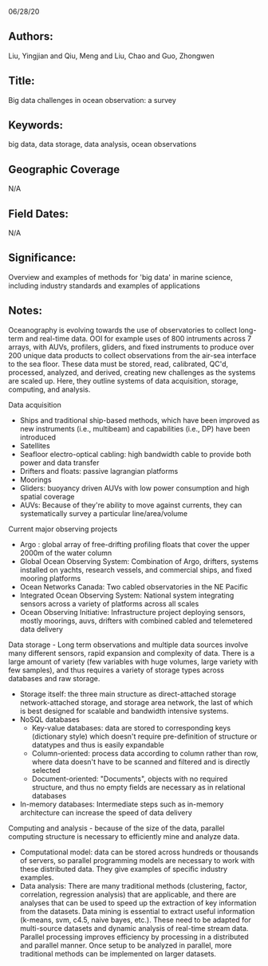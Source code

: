 06/28/20
## Authors:
Liu, Yingjian and Qiu, Meng and Liu, Chao and Guo, Zhongwen
## Title:
Big data challenges in ocean observation: a survey
## Keywords:
big data, data storage, data analysis, ocean observations
## Geographic Coverage
N/A
## Field Dates:
N/A
## Significance:
Overview and examples of methods for 'big data' in marine science, including industry standards and examples of applications

## Notes:
Oceanography is evolving towards the use of observatories to collect long-term and real-time data.  OOI for example uses of 800 intruments across 7 arrays, with AUVs, profilers, gliders, and fixed instruments to produce over 200 unique data products to collect observations from the air-sea interface to the sea floor. These data must be stored, read, calibrated, QC'd, processed, analyzed, and derived, creating new challenges as the systems are scaled up. Here, they outline systems of data acquisition, storage, computing, and analysis.

Data acquisition
- Ships and traditional ship-based methods, which have been improved as new instruments (i.e., multibeam) and capabilities (i.e., DP) have been introduced
- Satellites
- Seafloor electro-optical cabling: high bandwidth cable to provide both power and data transfer
- Drifters and floats: passive lagrangian platforms
- Moorings
- Gliders: buoyancy driven AUVs with low power consumption and high spatial coverage
- AUVs: Because of they're ability to move against currents, they can systematically survey a particular line/area/volume

Current major observing projects
- Argo : global array of free-drifting profiling floats that cover the upper 2000m of the water column
- Global Ocean Observing System: Combination of Argo, drifters, systems installed on yachts, research vessels, and commercial ships, and fixed mooring platforms
- Ocean Networks Canada: Two cabled observatories in the NE Pacific
- Integrated Ocean Observing System: National system integrating sensors across a variety of platforms across all scales
- Ocean Observing Initiative: Infrastructure project deploying sensors, mostly moorings, auvs, drifters with combined cabled and telemetered data delivery

Data storage - Long term observations and multiple data sources involve many different sensors, rapid expansion and complexity of data. There is a large amount of variety (few variables with huge volumes, large variety with few samples), and thus requires a variety of storage types across databases and raw storage.
- Storage itself: the three main structure as direct-attached storage network-attached storage, and storage area network, the last of which is best designed for scalable and bandwidth intensive systems.
- NoSQL databases
  - Key-value databases: data are stored to corresponding keys (dictionary style) which doesn't require pre-definition of structure or datatypes and thus is easily expandable
  - Column-oriented: process data according to column rather than row, where data doesn't have to be scanned and filtered and is directly selected
  - Document-oriented: "Documents", objects with no required structure, and thus no empty fields are necessary as in relational databases
- In-memory databases: Intermediate steps such as in-memory architecture can increase the speed of data delivery

Computing and analysis - because of the size of the data, parallel computing structure is necessary to efficiently mine and analyze data.
- Computational model: data can be stored across hundreds or thousands of servers, so parallel programming models are necessary to work with these distributed data. They give examples of specific industry examples.
-  Data analysis: There are many traditional methods (clustering, factor, correlation, regression analysis) that are applicable, and there are analyses that can be used to speed up the extraction of key information from the datasets. Data mining is essential to extract useful information (k-means, svm, c4.5, naive bayes, etc.). These need to be adapted for multi-source datasets and dynamic analysis of real-time stream data. Parallel processing improves efficiency by processing in a distributed and parallel manner. Once setup to be analyzed in parallel, more traditional methods can be implemented on larger datasets.

